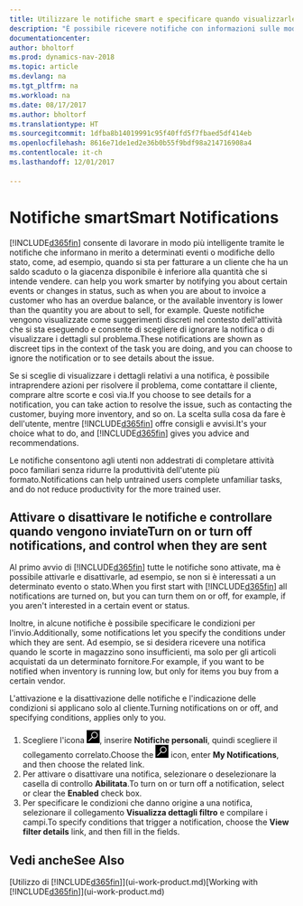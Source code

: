 ```yaml
---
title: Utilizzare le notifiche smart e specificare quando visualizzarle
description: "È possibile ricevere notifiche con informazioni sulle modifiche di stato o di eventi, ad esempio, per un saldo scaduto o un magazzino in esaurimento."
documentationcenter: 
author: bholtorf
ms.prod: dynamics-nav-2018
ms.topic: article
ms.devlang: na
ms.tgt_pltfrm: na
ms.workload: na
ms.date: 08/17/2017
ms.author: bholtorf
ms.translationtype: HT
ms.sourcegitcommit: 1dfba8b14019991c95f40ffd5f7fbaed5df414eb
ms.openlocfilehash: 8616e71de1ed2e36b0b55f9bdf98a214716908a4
ms.contentlocale: it-ch
ms.lasthandoff: 12/01/2017

---
```

# <a name="smart-notifications"></a><span data-ttu-id="d5754-103">Notifiche smart</span><span class="sxs-lookup"><span data-stu-id="d5754-103">Smart Notifications</span></span>
[!INCLUDE[d365fin](includes/d365fin_md.md)]<span data-ttu-id="d5754-104"> consente di lavorare in modo più intelligente tramite le notifiche che informano in merito a determinati eventi o modifiche dello stato, come, ad esempio, quando si sta per fatturare a un cliente che ha un saldo scaduto o la giacenza disponibile è inferiore alla quantità che si intende vendere.</span><span class="sxs-lookup"><span data-stu-id="d5754-104"> can help you work smarter by notifying you about certain events or changes in status, such as when you are about to invoice a customer who has an overdue balance, or the available inventory is lower than the quantity you are about to sell, for example.</span></span> <span data-ttu-id="d5754-105">Queste notifiche vengono visualizzate come suggerimenti discreti nel contesto dell'attività che si sta eseguendo e consente di scegliere di ignorare la notifica o di visualizzare i dettagli sul problema.</span><span class="sxs-lookup"><span data-stu-id="d5754-105">These notifications are shown as discreet tips in the context of the task you are doing, and you can choose to ignore the notification or to see details about the issue.</span></span>  

<span data-ttu-id="d5754-106">Se si sceglie di visualizzare i dettagli relativi a una notifica, è possibile intraprendere azioni per risolvere il problema, come contattare il cliente, comprare altre scorte e così via.</span><span class="sxs-lookup"><span data-stu-id="d5754-106">If you choose to see details for a notification, you can take action to resolve the issue, such as contacting the customer, buying more inventory, and so on.</span></span> <span data-ttu-id="d5754-107">La scelta sulla cosa da fare è dell'utente, mentre [!INCLUDE[d365fin](includes/d365fin_md.md)] offre consigli e avvisi.</span><span class="sxs-lookup"><span data-stu-id="d5754-107">It's your choice what to do, and [!INCLUDE[d365fin](includes/d365fin_md.md)] gives you advice and recommendations.</span></span>  

<span data-ttu-id="d5754-108">Le notifiche consentono agli utenti non addestrati di completare attività poco familiari senza ridurre la produttività dell'utente più formato.</span><span class="sxs-lookup"><span data-stu-id="d5754-108">Notifications can help untrained users complete unfamiliar tasks, and do not reduce productivity for the more trained user.</span></span>  

## <a name="turn-on-or-turn-off-notifications-and-control-when-they-are-sent"></a><span data-ttu-id="d5754-109">Attivare o disattivare le notifiche e controllare quando vengono inviate</span><span class="sxs-lookup"><span data-stu-id="d5754-109">Turn on or turn off notifications, and control when they are sent</span></span>
<span data-ttu-id="d5754-110">Al primo avvio di [!INCLUDE[d365fin](includes/d365fin_md.md)] tutte le notifiche sono attivate, ma è possibile attivarle e disattivarle, ad esempio, se non si è interessati a un determinato evento o stato.</span><span class="sxs-lookup"><span data-stu-id="d5754-110">When you first start with [!INCLUDE[d365fin](includes/d365fin_md.md)] all notifications are turned on, but you can turn them on or off, for example, if you aren't interested in a certain event or status.</span></span>  
  
<span data-ttu-id="d5754-111">Inoltre, in alcune notifiche è possibile specificare le condizioni per l'invio.</span><span class="sxs-lookup"><span data-stu-id="d5754-111">Additionally, some notifications let you specify the conditions under which they are sent.</span></span> <span data-ttu-id="d5754-112">Ad esempio, se si desidera ricevere una notifica quando le scorte in magazzino sono insufficienti, ma solo per gli articoli acquistati da un determinato fornitore.</span><span class="sxs-lookup"><span data-stu-id="d5754-112">For example, if you want to be notified when inventory is running low, but only for items you buy from a certain vendor.</span></span>  
  
<span data-ttu-id="d5754-113">L'attivazione e la disattivazione delle notifiche e l'indicazione delle condizioni si applicano solo al cliente.</span><span class="sxs-lookup"><span data-stu-id="d5754-113">Turning notifications on or off, and specifying conditions, applies only to you.</span></span>  

1. <span data-ttu-id="d5754-114">Scegliere l'icona ![Cerca pagina o report](media/ui-search/search_small.png "Cerca pagina o report"), inserire **Notifiche personali**, quindi scegliere il collegamento correlato.</span><span class="sxs-lookup"><span data-stu-id="d5754-114">Choose the ![Search for Page or Report](media/ui-search/search_small.png "Search for Page or Report icon") icon, enter **My Notifications**, and then choose the related link.</span></span>
2. <span data-ttu-id="d5754-115">Per attivare o disattivare una notifica, selezionare o deselezionare la casella di controllo **Abilitata**.</span><span class="sxs-lookup"><span data-stu-id="d5754-115">To turn on or turn off a notification, select or clear the **Enabled** check box.</span></span>
3. <span data-ttu-id="d5754-116">Per specificare le condizioni che danno origine a una notifica, selezionare il collegamento **Visualizza dettagli filtro** e compilare i campi.</span><span class="sxs-lookup"><span data-stu-id="d5754-116">To specify conditions that trigger a notification, choose the **View filter details** link, and then fill in the fields.</span></span>  

## <a name="see-also"></a><span data-ttu-id="d5754-117">Vedi anche</span><span class="sxs-lookup"><span data-stu-id="d5754-117">See Also</span></span>
<span data-ttu-id="d5754-118">[Utilizzo di [!INCLUDE[d365fin](includes/d365fin_md.md)]](ui-work-product.md)</span><span class="sxs-lookup"><span data-stu-id="d5754-118">[Working with [!INCLUDE[d365fin](includes/d365fin_md.md)]](ui-work-product.md)</span></span>

